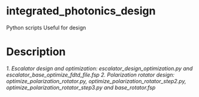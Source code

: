 # integrated_photonics_design
Python scripts Useful for design

# Description
*1. Escalator design and optimization: escalator_design_optimization.py and escalator_base_optimize_fdtd_file.fsp*
*2. Polarization rotator design: optimize_polarization_rotator.py, optimize_polarization_rotator_step2.py, optimize_polarization_rotator_step3.py and base_rotator.fsp* 
